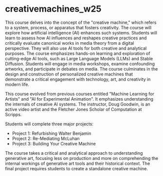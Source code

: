 # creativemachines_w25

This course delves into the concept of the "creative machine," which refers to a system, process, or apparatus that fosters creativity. The course will explore how artificial intelligence (AI) enhances such systems. Students will learn to assess how AI influences and reshapes creative practices and critically evaluate canonical works in media theory from a digital perspective. They will also use AI tools for both creative and analytical purposes. The course emphasizes hands-on learning and exploration of cutting-edge AI tools, such as Large Language Models (LLMs) and Stable Diffusion. Students will engage in media workshops, examine confounding artworks, and participate in debates on media. The course culminates in the design and construction of personalized creative machines that demonstrate a critical engagement with technology, art, and creativity in modern life.

This course evolved from previous courses entitled "Machine Learning for Artists" and "AI for Experimental Animation". It emphasizes understanding the internals of creative AI systems. The instructor, Doug Goodwin, is an active video artist and the Fletcher Jones Scholar of Computation at Scripps.

Students will complete three major projects:

+ Project 1: Refurbishing Walter Benjamin
+ Project 2: Re-Mediating McLuhan
+ Project 3: Building Your Creative Machine

The course takes a critical and analytical approach to understanding generative art, focusing less on production and more on comprehending the internal workings of generative art tools and their historical context. The final project requires students to create a standalone creative machine.

